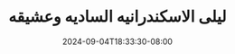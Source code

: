 --- 
title: "ليلى الاسكندرانيه الساديه وعشيقه"
description: "streaming  video bokep ليلى الاسكندرانيه الساديه وعشيقه ig full vidio baru"
date: 2024-09-04T18:33:30-08:00
file_code: "bozzn7y1kri3"
draft: false
cover: "nd1x52rheb4zgc39.jpg"
tags: ["indo", "bokep-indo", "bokep-viral", "bokep-ig"]
length: 342
fld_id: "1390636"
foldername: "Ar11"
categories: ["Ar11"]
views: 67
---